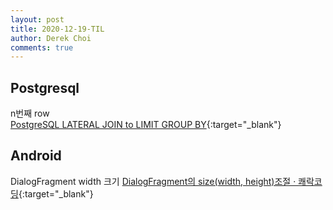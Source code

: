 ```yaml
---
layout: post
title: 2020-12-19-TIL
author: Derek Choi
comments: true
---
```


## Postgresql
n번째 row  
[PostgreSQL LATERAL JOIN to LIMIT GROUP BY](https://stackoverflow.com/questions/44213270/postgresql-lateral-join-to-limit-group-by){:target="_blank"}

## Android
DialogFragment width 크기 
[DialogFragment의 size(width, height)조절 · 쾌락코딩](https://wooooooak.github.io/android/2019/11/23/dialogFragment%EC%82%AC%EC%9D%B4%EC%A6%88%EB%B3%80%EA%B2%BD/){:target="_blank"}
